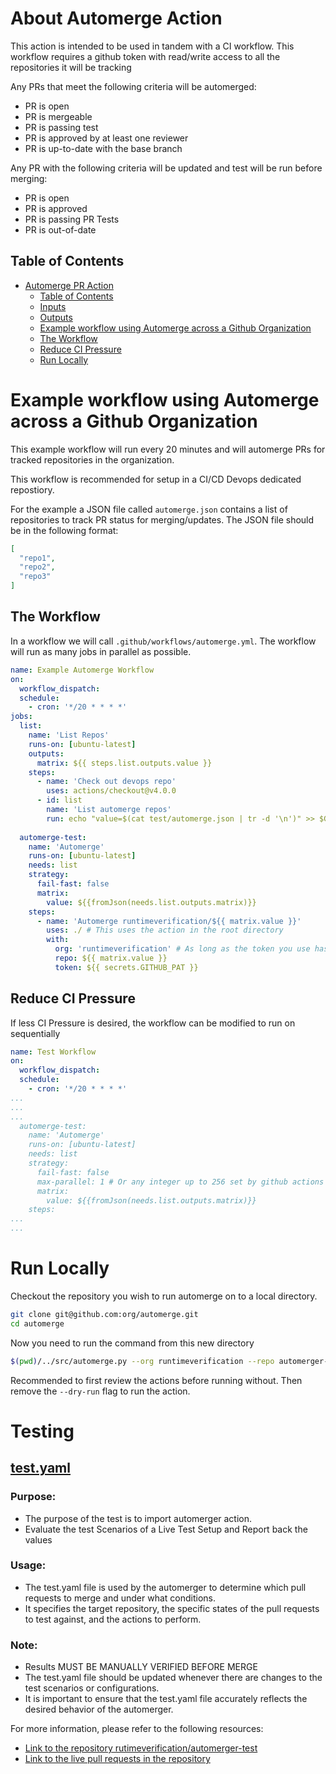 # About Automerge Action 
This action is intended to be used in tandem with a CI workflow. 
This workflow requires a github token  with read/write access to all the repositories it will be tracking 

Any PRs that meet the following criteria will be automerged:
- PR is open
- PR is mergeable
- PR is passing test
- PR is approved by at least one reviewer
- PR is up-to-date with the base branch

Any PR with the following criteria will be updated and test will be run before merging:
- PR is open
- PR is approved
- PR is passing PR Tests
- PR is out-of-date

## Table of Contents
- [Automerge PR Action](#automerge-pr-action)
  - [Table of Contents](#table-of-contents)
  - [Inputs](#inputs)
  - [Outputs](#outputs)
  - [Example workflow using Automerge across a Github Organization](#example-workflow-using-automerge-across-a-github-organization)
  - [The Workflow](#the-workflow)
  - [Reduce CI Pressure](#reduce-ci-pressure)
  - [Run Locally](#run-locally)

# Example workflow using Automerge across a Github Organization
This example workflow will run every 20 minutes and will automerge PRs for tracked repositories in the organization.

This workflow is recommended for setup in a CI/CD Devops dedicated repostiory. 

For the example a JSON file called `automerge.json` contains a list of repositories to track PR status for merging/updates.
The JSON file should be in the following format:
```json
[
  "repo1",
  "repo2",
  "repo3"
]
```

## The Workflow

In a workflow we will call `.github/workflows/automerge.yml`. 
The workflow will run as many jobs in parallel as possible.
```yaml
name: Example Automerge Workflow
on:
  workflow_dispatch:
  schedule:
    - cron: '*/20 * * * *'
jobs:
  list:
    name: 'List Repos'
    runs-on: [ubuntu-latest]
    outputs:
      matrix: ${{ steps.list.outputs.value }}
    steps:
      - name: 'Check out devops repo'
        uses: actions/checkout@v4.0.0
      - id: list
        name: 'List automerge repos'
        run: echo "value=$(cat test/automerge.json | tr -d '\n')" >> $GITHUB_OUTPUT
  
  automerge-test:
    name: 'Automerge'
    runs-on: [ubuntu-latest]
    needs: list
    strategy:
      fail-fast: false
      matrix:
        value: ${{fromJson(needs.list.outputs.matrix)}}
    steps:
      - name: 'Automerge runtimeverification/${{ matrix.value }}'
        uses: ./ # This uses the action in the root directory
        with:
          org: 'runtimeverification' # As long as the token you use has access, any org is valid here
          repo: ${{ matrix.value }}
          token: ${{ secrets.GITHUB_PAT }}
```

## Reduce CI Pressure

If less CI Pressure is desired, the workflow can be modified to run on sequentially
```yaml
name: Test Workflow
on:
  workflow_dispatch:
  schedule:
    - cron: '*/20 * * * *'
...
...
...
  automerge-test:
    name: 'Automerge'
    runs-on: [ubuntu-latest]
    needs: list
    strategy:
      fail-fast: false
      max-parallel: 1 # Or any integer up to 256 set by github actions run limit. 
      matrix:
        value: ${{fromJson(needs.list.outputs.matrix)}}
    steps:
...
...
```

# Run Locally
Checkout the repository you wish to run automerge on to a local directory. 
```bash
git clone git@github.com:org/automerge.git
cd automerge
```

Now you need to run the command from this new directory 
```bash
$(pwd)/../src/automerge.py --org runtimeverification --repo automerger-test --dry-run
```

Recommended to first review the actions before running without. Then remove the `--dry-run` flag to run the action. 

# Testing
## [test.yaml](.github/workflows/test.yaml)

 ### Purpose:
 - The purpose of the test is to import automerger action.
 - Evaluate the test Scenarios of a Live Test Setup and Report back the values
 
 ### Usage:
 - The test.yaml file is used by the automerger to determine which pull requests to merge and under what conditions.
 - It specifies the target repository, the specific states of the pull requests to test against, and the actions to perform.


 ### Note:
 - Results MUST BE MANUALLY VERIFIED BEFORE MERGE
 - The test.yaml file should be updated whenever there are changes to the test scenarios or configurations.
 - It is important to ensure that the test.yaml file accurately reflects the desired behavior of the automerger.

 For more information, please refer to the following resources:
 - [Link to the repository rutimeverification/automerger-test](https://github.com/runtimeverification/automerger-test)
 - [Link to the live pull requests in the repository](https://github.com/runtimeverification/automerger-test/pulls)
